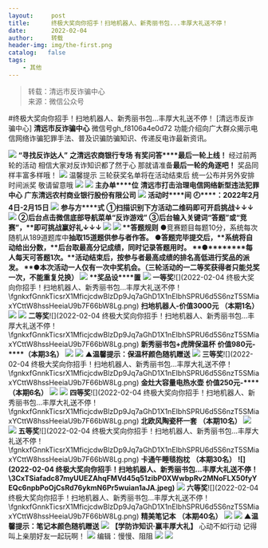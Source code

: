 ```yaml
---
layout:     post
title:      终极大奖向你招手！扫地机器人、新秀丽书包...丰厚大礼送不停！
date:       2022-02-04
author:     转载
header-img: img/the-first.png
catalog:   false
tags:
    - 其他
---
```


<blockquote><p>转载：清远市反诈骗中心<br>
来源：微信公众号</p></blockquote>

#终极大奖向你招手！扫地机器人、新秀丽书包...丰厚大礼送不停！
[清远市反诈骗中心]
**清远市反诈骗中心**
微信号gh_f8106a4e0d72
功能介绍向广大群众揭示电信网络诈骗犯罪手法、普及识骗防骗知识、传递反电诈最新资讯。

![]({{site.baseurl}}/postimg/3CxTSiafadcic5zyXUfbXLUClzlpaoknCpV4bErPg2kuuS97hoJJbNCtFOVZ9X0j5W26HDaregC5kibiaLGl8CPr9A.gif)
**“寻找反诈达人”**
**之清远农商银行专场**
**有奖问答****最后一轮上线！**
经过前两轮的活动
相信大家对反诈知识都了然于心
那就请准备**最后一轮的角逐吧！**
奖品同样丰富多样哦！
![]({{site.baseurl}}/postimg/3CxTSiafadcic6eZbQMbk3EtoQMS5mgIzGpjfaBoFLCqzzXzAsj9hb6NMIwf5Cf1DRWSQ07k9bV8Nice87w71nXlw.gif)
温馨提示
三轮获奖名单将在活动结束后
统一公布并另外安排时间派奖
敬请留意哦
![]({{site.baseurl}}/postimg/7QRTvkK2qC7d7kpGnhYz7CuicTYibJZz1V43ztHc1lnkkicBCB623IiabJ28icb8vkLFL1aurwLFSfklgH3Dm8vbYyw.gif)
![]({{site.baseurl}}/postimg/3CxTSiafadc9Um5QCqDicfY1BUyayLwKEicezu4ic3RY4Mfh3EHvZWgbMFxL3c9v1ty1t5PQXGyCyTUTx6iaOCb3Jsg.jpeg)
**主****办****单****位**
**清远市打击治理电信网络新型违法犯罪中心**
**广东清远农村商业银行股份有限公司**
![]({{site.baseurl}}/postimg/JaFvPvvA2J0cNicOWJV8T0uV9oAWPTU5ic1st95bzXmzMVDwG6UFEJhRZFwPZXgrXibaiaibtctQt13VVzPliaKkjib6Q.gif)
**活****动****时****间**
**🕗****：2022年2月4日-2月15日**
![]({{site.baseurl}}/postimg/JaFvPvvA2J0cNicOWJV8T0uV9oAWPTU5ic1st95bzXmzMVDwG6UFEJhRZFwPZXgrXibaiaibtctQt13VVzPliaKkjib6Q.gif)
**参****与****方****式**
**①扫描识别下方活动二维码即可开启挑战↓↓↓**
![]({{site.baseurl}}/postimg/3CxTSiafadc8AS439zwJDWDK24EzPe5OUSKnRZ9Pbhl8SyTE45SOIELP4icS7lJn7AkZFwiaxgyhkqVNHLB41coUQ.png)
**②后台点击微信底部导航菜单“反诈游戏”**
**③后台输入关键词“答题”或“竞赛”****，**即可挑战赢好礼↓↓↓
![]({{site.baseurl}}/postimg/3CxTSiafadc9AjVJN7zd3B5uxF536oXibdCUI5Z69E4LK7SymX9Z6rLoJ9wQFtCfURI7ClicxudNBoDegS9Uiamiapw.jpeg)
![]({{site.baseurl}}/postimg/JaFvPvvA2J0cNicOWJV8T0uV9oAWPTU5ic1st95bzXmzMVDwG6UFEJhRZFwPZXgrXibaiaibtctQt13VVzPliaKkjib6Q.gif)
**答****题****规****则**
●竞赛题目每题10分，系统每次随机从189道题库中**抽取15道题供参与者作答。**
**●******答题完毕提交后，**系统将自动给出分数，**后台取最高分记成绩，同时记录答题用时。
**●********每人每天可答题1次。**活动结束后，按参与者最高成绩的排名高低进行奖品的派发。
**●******本次活动一人**仅有一次中奖机会。（三轮活动的一二等奖获得者只能兑奖一次，不能重复兑换）**
![]({{site.baseurl}}/postimg/JaFvPvvA2J0cNicOWJV8T0uV9oAWPTU5ic1st95bzXmzMVDwG6UFEJhRZFwPZXgrXibaiaibtctQt13VVzPliaKkjib6Q.gif)
**奖****品****设****置**
![]({{site.baseurl}}/postimg/fgnkxfGnnkTicsrX1MficjcdwBlzDp9Jq7bgXuO1aFm7fFLZc1oH5IWyWpRvj2jzKjuDtyVicgmTpEoNH1XeJy0aQ.png)
**一等奖**![](2022-02-04
终极大奖向你招手！扫地机器人、新秀丽书包...丰厚大礼送不停！\\fgnkxfGnnkTicsrX1MficjcdwBlzDp9Jq7aGhD1X1nEIbhSPRU6d5S6nzT5SMiaxYCttW8hssHeeiaU9b7F66bW8Lg.png)
**扫地机器人-价值3000元**
**（本期1名）**
![]({{site.baseurl}}/postimg/3CxTSiafadc87myUUEZAhqFMVd45q51zibXVLJTf8z7kia4pa8n1TEhkdhIicR9r62MO1qIhAcBKgELFKpZSXzwUmw.jpeg)
![]({{site.baseurl}}/postimg/fgnkxfGnnkTicsrX1MficjcdwBlzDp9Jq7bgXuO1aFm7fFLZc1oH5IWyWpRvj2jzKjuDtyVicgmTpEoNH1XeJy0aQ.png)
**二等奖**![](2022-02-04
终极大奖向你招手！扫地机器人、新秀丽书包...丰厚大礼送不停！\\fgnkxfGnnkTicsrX1MficjcdwBlzDp9Jq7aGhD1X1nEIbhSPRU6d5S6nzT5SMiaxYCttW8hssHeeiaU9b7F66bW8Lg.png)
**新秀丽书包+虎牌保温杯**
**价值980元-****（本期3名）**
![]({{site.baseurl}}/postimg/3CxTSiafadc87myUUEZAhqFMVd45q51ziboQY4Ld0ctjSiaRglFXUAy6sLTCaS9sQWb3N37iadamVGBjDIOnS4dr2g.jpeg)
![]({{site.baseurl}}/postimg/3CxTSiafadc87myUUEZAhqFMVd45q51zibRB7zqWics0T3A6t3dnRtYibbSBWicEEQ072giascvp4vNOc52rUnwPK8oQ.jpeg)
**▲温馨提示：保温杯颜色随机赠送**
![]({{site.baseurl}}/postimg/fgnkxfGnnkTicsrX1MficjcdwBlzDp9Jq7bgXuO1aFm7fFLZc1oH5IWyWpRvj2jzKjuDtyVicgmTpEoNH1XeJy0aQ.png)
**三等奖**![](2022-02-04
终极大奖向你招手！扫地机器人、新秀丽书包...丰厚大礼送不停！\\fgnkxfGnnkTicsrX1MficjcdwBlzDp9Jq7aGhD1X1nEIbhSPRU6d5S6nzT5SMiaxYCttW8hssHeeiaU9b7F66bW8Lg.png)
**金灶大容量电热水壶**
**价值250元-****（本期6名）**
![]({{site.baseurl}}/postimg/3CxTSiafadc87myUUEZAhqFMVd45q51zibic8GUdOFic3jDdQg6hgpYI2bvdjWeAfFA4H8l7lXV9egOSo74iay7X8yA.png)
![]({{site.baseurl}}/postimg/fgnkxfGnnkTicsrX1MficjcdwBlzDp9Jq7bgXuO1aFm7fFLZc1oH5IWyWpRvj2jzKjuDtyVicgmTpEoNH1XeJy0aQ.png)
**四等奖**![](2022-02-04
终极大奖向你招手！扫地机器人、新秀丽书包...丰厚大礼送不停！\\fgnkxfGnnkTicsrX1MficjcdwBlzDp9Jq7aGhD1X1nEIbhSPRU6d5S6nzT5SMiaxYCttW8hssHeeiaU9b7F66bW8Lg.png)
**北欧风陶瓷杯一套**
**（本期10名）**
![]({{site.baseurl}}/postimg/3CxTSiafadc87myUUEZAhqFMVd45q51zibicxXNhYq7SLsGicQY48IN1oc743lYv0lia6SbfoHKbkj8skvowFr7mZvA.jpeg)
![]({{site.baseurl}}/postimg/fgnkxfGnnkTicsrX1MficjcdwBlzDp9Jq7bgXuO1aFm7fFLZc1oH5IWyWpRvj2jzKjuDtyVicgmTpEoNH1XeJy0aQ.png)
**五等奖**![](2022-02-04
终极大奖向你招手！扫地机器人、新秀丽书包...丰厚大礼送不停！\\fgnkxfGnnkTicsrX1MficjcdwBlzDp9Jq7aGhD1X1nEIbhSPRU6d5S6nzT5SMiaxYCttW8hssHeeiaU9b7F66bW8Lg.png)
**卡通午睡毯抱枕**
**（本期30名）**
**![](2022-02-04
终极大奖向你招手！扫地机器人、新秀丽书包...丰厚大礼送不停！\\3CxTSiafadc87myUUEZAhqFMVd45q51zibP0XWwbpRv2MNoFLX50fyYEQc6npbPoOjCsRd76ykmN6Pr5wuian1aJA.jpeg)**
![]({{site.baseurl}}/postimg/fgnkxfGnnkTicsrX1MficjcdwBlzDp9Jq7bgXuO1aFm7fFLZc1oH5IWyWpRvj2jzKjuDtyVicgmTpEoNH1XeJy0aQ.png)
**六等奖**![](2022-02-04
终极大奖向你招手！扫地机器人、新秀丽书包...丰厚大礼送不停！\\fgnkxfGnnkTicsrX1MficjcdwBlzDp9Jq7aGhD1X1nEIbhSPRU6d5S6nzT5SMiaxYCttW8hssHeeiaU9b7F66bW8Lg.png)
**精美笔记本**
**（本期40名）**
![]({{site.baseurl}}/postimg/3CxTSiafadc87myUUEZAhqFMVd45q51zibT01cUNBrXGpSaMgWPVbJE4M8NiaLicjAaP4hOCETXEx3w8u3UtBqrNKw.jpeg)
![]({{site.baseurl}}/postimg/3CxTSiafadc87myUUEZAhqFMVd45q51zibzCf2q1HLKB6bVejVNVuQicTSSZpXapIrBy5UIwDMXKyICbZ9QRdQodw.jpeg)
**▲温馨提示：笔记本颜色随机赠送**
![]({{site.baseurl}}/postimg/JaFvPvvA2J0cNicOWJV8T0uV9oAWPTU5ic1st95bzXmzMVDwG6UFEJhRZFwPZXgrXibaiaibtctQt13VVzPliaKkjib6Q.gif)
**【学防诈知识·赢丰厚大礼】**
心动不如行动
记得叫上亲朋好友一起玩啊！
![]({{site.baseurl}}/postimg/3CxTSiafadcic6eZbQMbk3EtoQMS5mgIzGaViaWzz2G6dOicRIsN81EjHvCd8B23eI6bYybEwxqhLwJGQ6nXNWv3cQ.gif)
编辑：慢慢、阻阻
![]({{site.baseurl}}/postimg/SUycX2yckdJ5YVVCpDYl0c5CbMTO3KgBTesbSxe5zKHlm2GQsTWAFTgswCXscN6Y9vuJHFcE77orSK7ClzYOdg.jpeg)
![]({{site.baseurl}}/postimg/3CxTSiafadcic5zyXUfbXLUClzlpaoknCpErldQhhamfG7KH1qHGrr3icT9iaAoE1B4noSO7EewO2k8fys5pMuaoog.gif)
